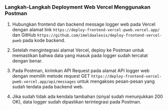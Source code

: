 ### Langkah-Langkah Deployment Web Vercel Menggunakan Postman

1. Hubungkan frontend dan backend message logger web pada Vercel dengan alamat link ```https://deploy-frontend-vercel-pweb.vercel.app/``` dan GitHub ```https://github.com/imeldaalexis/deploy-frontend-vercel-pweb``` pada kode backend.

2. Setelah mengintegrasi alamat Vercel, deploy ke Postman untuk memastikan bahwa data yang masuk pada logger sudah tercatat dengan benar.

3. Pada Postman, kirimkan API Request pada alamat API logger web dengan memilih metode request GET ```https://deploy-frontend-vercel-pweb.vercel.app/api/messages``` untuk mengakses pesan-pesan yang sudah terdata pada backend web.

4. Jika sudah tidak ada kendala tambahan (sinyal sudah menunjukkan 200 OK), data logger sudah dipastikan terintegrasi pada Postman.

